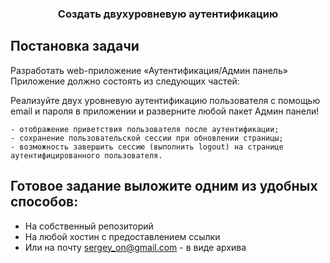 <h3 align="center">Создать двухуровневую аутентификацию</h3>


## Постановка задачи

Разработать web-приложение «Аутентификация/Админ панель» Приложение должно состоять из следующих частей:


Реализуйте двух уровневую аутентификацию пользователя с помощью email и пароля в приложении и разверните любой пакет Админ панели!
  
    - отображение приветствия пользователя после аутентификации;
    - сохранение пользовательской сессии при обновлении страницы;
    - возможность завершить сессию (выполнить logout) на странице аутентифицированного пользователя.

    

## Готовое задание выложите одним из удобных способов:

- На собственный репозиторий
- На любой хостин с предоставлением ссылки
- Или на почту sergey_on@gmail.com - в виде архива